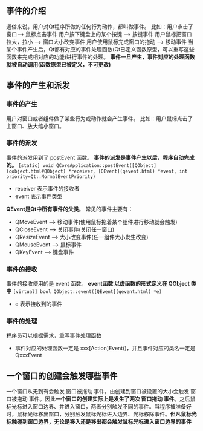 ## 事件的介绍
通俗来说，用户对Qt程序所做的任何行为动作，都叫做事件。
比如：用户点击了窗口--> 鼠标点击事件
用户按下键盘上的某个按键 -->  按键事件
用户鼠标把窗口拉大，拉小 -->  窗口大小改变事件
用户使用鼠标完成窗口的拖动 --> 移动事件
当某个事件产生后，Qt都有对应的事件处理函数(Qt已定义函数原型，可以重写这些函数来完成相对应的功能)进行事件的处理。
**事件一旦产生，事件对应的处理函数就被自动调用(函数原型已被定义，不可更改)**

## 事件的产生和派发
### 事件的产生
用户对窗口或者组件做了某些行为或动作就会产生事件。
比如：用户鼠标点击了主窗口、放大缩小窗口。

### 事件的派发
事件的派发用到了 postEvent 函数。
**事件的派发是事件产生以后，程序自动完成的。**
`[static] void QCoreApplication::postEvent([QObject](qobject.html#QObject) *receiver, [QEvent](qevent.html) *event, int priority=Qt::NormalEventPriority)`
- receiver 表示事件的接收者
- event 表示事件类型

**QEvent是Qt中所有事件的父类**。
常见的事件主要有：
- QMoveEvent  -->  移动事件(使用鼠标拖着某个组件进行移动就会触发)
- QCloseEvent  -->  关闭事件(关闭任一窗口)
- QResizeEvent  -->  大小改变事件(任一组件大小发生改变)
- QMouseEvent  -->  鼠标事件
- QKeyEvent  -->  键盘事件

### 事件的接收
事件的接收使用的是 event 函数。
**event函数 以虚函数的形式定义在 QObject 类中**
`[virtual] bool QObject::event([QEvent](qevent.html) *e)`
- e 表示接收到的事件

### 事件的处理
程序员可以根据需求，重写事件处理函数
- 事件对应的处理函数一定是 xxx\[Action\]Event()，并且事件对应的类名一定是 QxxxEvent


## 一个窗口的创建会触发哪些事件
一个窗口从无到有会触发 窗口被拖动 事件。由创建到窗口被设置的大小会触发 窗口被拖动 事件。因此**一个窗口的创建实际上是发生了两次 窗口拖动 事件**。之后鼠标光标进入窗口边界、并进入窗口，两者分别触发不同的事件。当程序被准备好时，鼠标光标移出窗口，分别触发鼠标光标进入边界、光标移除事件。**但凡鼠标光标触碰到窗口边界，无论是移入还是移出都会触发鼠标光标进入窗口边界的事件**


